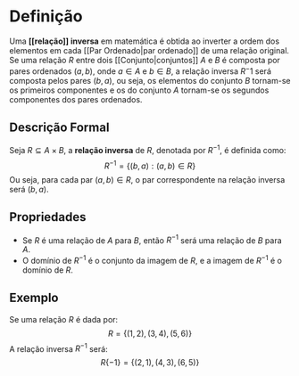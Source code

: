 # Definição
Uma **[[relação]] inversa** em matemática é obtida ao inverter a ordem dos elementos em cada [[Par Ordenado|par ordenado]] de uma relação original. Se uma relação $R$ entre dois [[Conjunto|conjuntos]] $A$ e $B$ é composta por pares ordenados $(a,b)$, onde $a∈A$ e $b∈B$, a relação inversa $R^−1$ será composta pelos pares $(b,a)$, ou seja, os elementos do conjunto $B$ tornam-se os primeiros componentes e os do conjunto $A$ tornam-se os segundos componentes dos pares ordenados.
## Descrição Formal
Seja $R \subseteq A \times B$, a **relação inversa** de $R$, denotada por $R^{-1}$, é definida como:
$$ R^{-1} = \{(b,a) : (a,b) \in R\} $$
Ou seja, para cada par $(a, b) \in R$, o par correspondente na relação inversa será $(b, a)$.
## Propriedades
- Se $R$ é uma relação de $A$ para $B$, então $R^{-1}$ será uma relação de $B$ para $A$.
- O domínio de $R^{-1}$ é o conjunto da imagem de $R$, e a imagem de $R^{-1}$ é o domínio de $R$.
## Exemplo
Se uma relação $R$ é dada por:
$$ R = \{(1,2),(3,4),(5,6)\} $$
A relação inversa $R^{-1}$ será:
$$ R\{-1\} = \{(2,1),(4,3),(6,5)\} $$